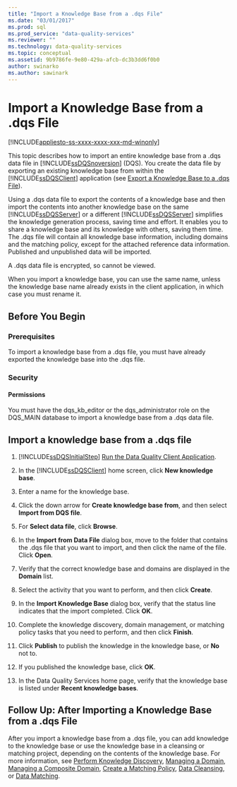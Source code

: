 ```yaml
---
title: "Import a Knowledge Base from a .dqs File"
ms.date: "03/01/2017"
ms.prod: sql
ms.prod_service: "data-quality-services"
ms.reviewer: ""
ms.technology: data-quality-services
ms.topic: conceptual
ms.assetid: 9b9786fe-9e80-429a-afcb-dc3b3dd6f0b0
author: swinarko
ms.author: sawinark
---
```

# Import a Knowledge Base from a .dqs File

[!INCLUDE[appliesto-ss-xxxx-xxxx-xxx-md-winonly](../includes/appliesto-ss-xxxx-xxxx-xxx-md-winonly.md)]

  This topic describes how to import an entire knowledge base from a .dqs data file in [!INCLUDE[ssDQSnoversion](../includes/ssdqsnoversion-md.md)] (DQS). You create the data file by exporting an existing knowledge base from within the [!INCLUDE[ssDQSClient](../includes/ssdqsclient-md.md)] application (see [Export a Knowledge Base to a .dqs File](../data-quality-services/export-a-knowledge-base-to-a-dqs-file.md)).  
  
 Using a .dqs data file to export the contents of a knowledge base and then import the contents into another knowledge base on the same [!INCLUDE[ssDQSServer](../includes/ssdqsserver-md.md)] or a different [!INCLUDE[ssDQSServer](../includes/ssdqsserver-md.md)] simplifies the knowledge generation process, saving time and effort. It enables you to share a knowledge base and its knowledge with others, saving them time. The .dqs file will contain all knowledge base information, including domains and the matching policy, except for the attached reference data information. Published and unpublished data will be imported.  
  
 A .dqs data file is encrypted, so cannot be viewed.  
  
 When you import a knowledge base, you can use the same name, unless the knowledge base name already exists in the client application, in which case you must rename it.  
  
##  <a name="BeforeYouBegin"></a> Before You Begin  
  
###  <a name="Prerequisites"></a> Prerequisites  
 To import a knowledge base from a .dqs file, you must have already exported the knowledge base into the .dqs file.  
  
###  <a name="Security"></a> Security  
  
####  <a name="Permissions"></a> Permissions  
 You must have the dqs_kb_editor or the dqs_administrator role on the DQS_MAIN database to import a knowledge base from a .dqs data file.  
  
##  <a name="Import"></a> Import a knowledge base from a .dqs file  
  
1.  [!INCLUDE[ssDQSInitialStep](../includes/ssdqsinitialstep-md.md)] [Run the Data Quality Client Application](../data-quality-services/run-the-data-quality-client-application.md).  
  
2.  In the [!INCLUDE[ssDQSClient](../includes/ssdqsclient-md.md)] home screen, click **New knowledge base**.  
  
3.  Enter a name for the knowledge base.  
  
4.  Click the down arrow for **Create knowledge base from**, and then select **Import from DQS file**.  
  
5.  For **Select data file**, click **Browse**.  
  
6.  In the **Import from Data File** dialog box, move to the folder that contains the .dqs file that you want to import, and then click the name of the file. Click **Open**.  
  
7.  Verify that the correct knowledge base and domains are displayed in the **Domain** list.  
  
8.  Select the activity that you want to perform, and then click **Create**.  
  
9. In the **Import Knowledge Base** dialog box, verify that the status line indicates that the import completed. Click **OK**.  
  
10. Complete the knowledge discovery, domain management, or matching policy tasks that you need to perform, and then click **Finish**.  
  
11. Click **Publish** to publish the knowledge in the knowledge base, or **No** not to.  
  
12. If you published the knowledge base, click **OK**.  
  
13. In the Data Quality Services home page, verify that the knowledge base is listed under **Recent knowledge bases**.  
  
##  <a name="FollowUp"></a> Follow Up: After Importing a Knowledge Base from a .dqs File  
 After you import a knowledge base from a .dqs file, you can add knowledge to the knowledge base or use the knowledge base in a cleansing or matching project, depending on the contents of the knowledge base. For more information, see [Perform Knowledge Discovery](../data-quality-services/perform-knowledge-discovery.md), [Managing a Domain](../data-quality-services/managing-a-domain.md), [Managing a Composite Domain](../data-quality-services/managing-a-composite-domain.md), [Create a Matching Policy](../data-quality-services/create-a-matching-policy.md), [Data Cleansing](../data-quality-services/data-cleansing.md), or [Data Matching](../data-quality-services/data-matching.md).  
  
  
